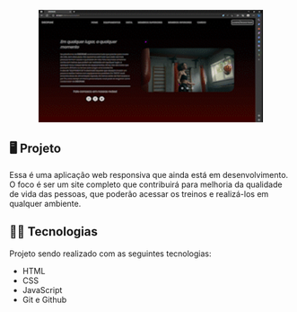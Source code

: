 <p align="center">
<img src=".github/preview.gif" alt="demonstração projeto" width="400px" height="200px">
</p>

## 🖥️ Projeto

Essa é uma aplicação web responsiva que ainda está em desenvolvimento. O foco é ser um site completo que contribuirá para melhoria da qualidade de vida das pessoas, que poderão acessar os treinos e realizá-los em qualquer ambiente.

## 👨‍💻 Tecnologias
Projeto sendo realizado com as seguintes tecnologias:

- HTML
- CSS
- JavaScript
- Git e Github
